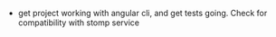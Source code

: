 - get project working with angular cli, and get tests going. Check for
  compatibility with stomp service

